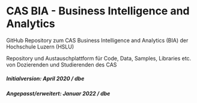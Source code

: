 # CAS BIA - Business Intelligence and Analytics 
GitHub Repository zum CAS Business Intelligence and Analytics (BIA) der Hochschule Luzern (HSLU)

Repository und Austauschplattform für Code, Data, Samples, Libraries etc. von Dozierenden und Studierenden des CAS

##### Initialversion: April 2020 / dbe
##### Angepasst/erweitert: Januar 2022 / dbe
